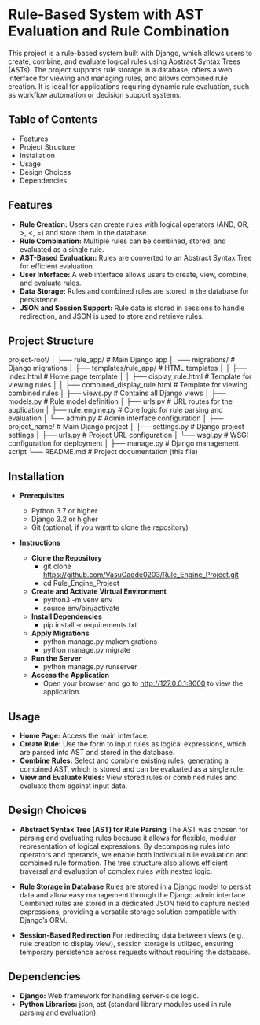 # Rule-Based System with AST Evaluation and Rule Combination

This project is a rule-based system built with Django, which allows users to create, combine, and evaluate logical rules using Abstract Syntax Trees (ASTs). The project supports rule storage in a database, offers a web interface for viewing and managing rules, and allows combined rule creation. It is ideal for applications requiring dynamic rule evaluation, such as workflow automation or decision support systems.

## Table of Contents
- Features
- Project Structure
- Installation
- Usage
- Design Choices
- Dependencies

## Features
- **Rule Creation:** Users can create rules with logical operators (AND, OR, >, <, =) and store them in the database.
- **Rule Combination:** Multiple rules can be combined, stored, and evaluated as a single rule.
- **AST-Based Evaluation:** Rules are converted to an Abstract Syntax Tree for efficient evaluation.
- **User Interface:** A web interface allows users to create, view, combine, and evaluate rules.
- **Data Storage:** Rules and combined rules are stored in the database for persistence.
- **JSON and Session Support:** Rule data is stored in sessions to handle redirection, and JSON is used to store and retrieve rules.

## Project Structure

project-root/
│
├── rule_app/                       # Main Django app
│   ├── migrations/                 # Django migrations
│   ├── templates/rule_app/         # HTML templates
│   │   ├── index.html              # Home page template
│   │   ├── display_rule.html       # Template for viewing rules
│   │   ├── combined_display_rule.html  # Template for viewing combined rules
│   ├── views.py                    # Contains all Django views
│   ├── models.py                   # Rule model definition
│   ├── urls.py                     # URL routes for the application
│   ├── rule_engine.py              # Core logic for rule parsing and evaluation
│   └── admin.py                    # Admin interface configuration
│
├── project_name/                   # Main Django project
│   ├── settings.py                 # Django project settings
│   ├── urls.py                     # Project URL configuration
│   └── wsgi.py                     # WSGI configuration for deployment
│
├── manage.py                       # Django management script
└── README.md                       # Project documentation (this file)

## Installation
- **Prerequisites**
  - Python 3.7 or higher
  - Django 3.2 or higher
  - Git (optional, if you want to clone the repository)
 
- **Instructions**
  - **Clone the Repository**
    - git clone https://github.com/VasuGadde0203/Rule_Engine_Project.git
    - cd Rule_Engine_Project
  - **Create and Activate Virtual Environment**
    - python3 -m venv env
    - source env/bin/activate
  - **Install Dependencies**
    - pip install -r requirements.txt
  - **Apply Migrations**
    - python manage.py makemigrations
    - python manage.py migrate
  - **Run the Server**
    - python manage.py runserver
  - **Access the Application**
    - Open your browser and go to http://127.0.0.1:8000 to view the application.

## Usage
- **Home Page:** Access the main interface.
- **Create Rule:** Use the form to input rules as logical expressions, which are parsed into AST and stored in the database.
- **Combine Rules:** Select and combine existing rules, generating a combined AST, which is stored and can be evaluated as a single rule.
- **View and Evaluate Rules:** View stored rules or combined rules and evaluate them against input data.

## Design Choices
- **Abstract Syntax Tree (AST) for Rule Parsing**
The AST was chosen for parsing and evaluating rules because it allows for flexible, modular representation of logical expressions. By decomposing rules into operators and operands, we enable both individual rule evaluation and combined rule formation. The tree structure also allows efficient traversal and evaluation of complex rules with nested logic.

- **Rule Storage in Database**
Rules are stored in a Django model to persist data and allow easy management through the Django admin interface. Combined rules are stored in a dedicated JSON field to capture nested expressions, providing a versatile storage solution compatible with Django’s ORM.

- **Session-Based Redirection**
For redirecting data between views (e.g., rule creation to display view), session storage is utilized, ensuring temporary persistence across requests without requiring the database.

## Dependencies
- **Django:** Web framework for handling server-side logic.
- **Python Libraries:** json, ast (standard library modules used in rule parsing and evaluation).
